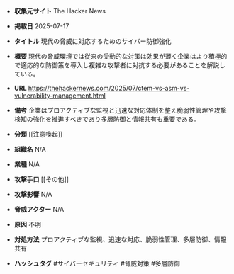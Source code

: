 - **収集元サイト**
The Hacker News

- **掲載日**
2025-07-17

- **タイトル**
現代の脅威に対応するためのサイバー防御強化

- **概要**
現代の脅威環境では従来の受動的な対策は効果が薄く企業はより積極的で適応的な防御策を導入し複雑な攻撃者に対抗する必要があることを解説している。

- **URL**
https://thehackernews.com/2025/07/ctem-vs-asm-vs-vulnerability-management.html

- **備考**
企業はプロアクティブな監視と迅速な対応体制を整え脆弱性管理や攻撃検知の強化を推進すべきであり多層防御と情報共有も重要である。

- **分類**
[[注意喚起]]

- **組織名**
N/A

- **業種**
N/A

- **攻撃手口**
[[その他]]

- **攻撃影響**
N/A

- **脅威アクター**
N/A

- **原因**
不明

- **対処方法**
プロアクティブな監視、迅速な対応、脆弱性管理、多層防御、情報共有

- **ハッシュタグ**
#サイバーセキュリティ #脅威対策 #多層防御
